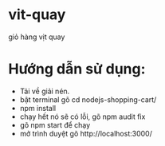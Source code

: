 # vit-quay
giỏ hàng vịt quay
# Hướng dẫn sử dụng:
* Tải về giải nén.
* bật terminal gõ cd nodejs-shopping-cart/
* npm install
* chạy hết nó sẽ có lỗi, gõ npm audit fix
* gõ npm start để chạy
* mở trình duyệt gõ http://localhost:3000/
